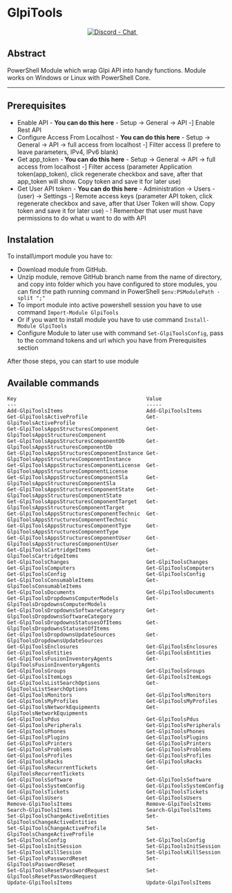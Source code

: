 # GlpiTools
<div align="center">
<!-- Discord -->
  <a href="https://discord.gg/u4YdyVb">
    <img src="https://img.shields.io/discord/235574673155293194.svg?style=flat&label=Discord&logo=discord"
      alt="Discord - Chat" title="Discord - Chat" />
  </a>&nbsp;&nbsp;&nbsp;&nbsp;
</div>

## Abstract

PowerShell Module which wrap Glpi API into handy functions.
Module works on Windows or Linux with PowerShell Core. 

***

## Prerequisites

 * Enable API - **You can do this here** - Setup -> General -> API -] Enable Rest API
 * Configure Access From Localhost - **You can do this here** - Setup -> General -> API -> full access from localhost -] Filter access (I prefere to leave parameters, IPv4, IPv6 blank)
 * Get app_token - **You can do this here** - Setup -> General -> API -> full access from localhost -] Filter access (parameter Application token(app_token), click regenerate checkbox and save, after that app_token will show. Copy token and save it for later use)
 * Get User API token - **You can do this here** - Administration -> Users - (user) -> Settings -] Remote access keys (parameter API token, click regenerate checkbox and save, after that User Token will show. Copy token and save it for later use) - ! Remember that user must have permissions to do what u want to do with API

 ## Instalation

 To install\import module you have to:
 
 * Download module from GitHub.
 * Unzip module, remove GitHub branch name from the name of directory, and copy into folder which you have configured to store modules, you can find the path running command in PowerShell ``` $env:PSModulePath -split ";" ```
 * To import module into active powershell session you have to use command ` Import-Module GlpiTools `
 * Or if you want to install module you have to use command ` Install-Module GlpiTools `
 * Configure Module to later use with command `Set-GlpiToolsConfig`, pass to the command tokens and url which you have from Prerequisites section

 After those steps, you can start to use module

 ## Available commands

 ```
 Key                                          Value
 ---                                          -----
 Add-GlpiToolsItems                           Add-GlpiToolsItems
 Get-GlpiToolsActiveProfile                   Get-GlpiToolsActiveProfile
 Get-GlpiToolsAppsStructuresComponent         Get-GlpiToolsAppsStructuresComponent
 Get-GlpiToolsAppsStructuresComponentDb       Get-GlpiToolsAppsStructuresComponentDb
 Get-GlpiToolsAppsStructuresComponentInstance Get-GlpiToolsAppsStructuresComponentInstance
 Get-GlpiToolsAppsStructuresComponentLicense  Get-GlpiToolsAppsStructuresComponentLicense
 Get-GlpiToolsAppsStructuresComponentSla      Get-GlpiToolsAppsStructuresComponentSla
 Get-GlpiToolsAppsStructuresComponentState    Get-GlpiToolsAppsStructuresComponentState
 Get-GlpiToolsAppsStructuresComponentTarget   Get-GlpiToolsAppsStructuresComponentTarget
 Get-GlpiToolsAppsStructuresComponentTechnic  Get-GlpiToolsAppsStructuresComponentTechnic
 Get-GlpiToolsAppsStructuresComponentType     Get-GlpiToolsAppsStructuresComponentType
 Get-GlpiToolsAppsStructuresComponentUser     Get-GlpiToolsAppsStructuresComponentUser
 Get-GlpiToolsCartridgeItems                  Get-GlpiToolsCartridgeItems
 Get-GlpiToolsChanges                         Get-GlpiToolsChanges
 Get-GlpiToolsComputers                       Get-GlpiToolsComputers
 Get-GlpiToolsConfig                          Get-GlpiToolsConfig
 Get-GlpiToolsConsumableItems                 Get-GlpiToolsConsumableItems
 Get-GlpiToolsDocuments                       Get-GlpiToolsDocuments
 Get-GlpiToolsDropdownsComputerModels         Get-GlpiToolsDropdownsComputerModels
 Get-GlpiToolsDropdownsSoftwareCategory       Get-GlpiToolsDropdownsSoftwareCategory
 Get-GlpiToolsDropdownsStatusesOfItems        Get-GlpiToolsDropdownsStatusesOfItems
 Get-GlpiToolsDropdownsUpdateSources          Get-GlpiToolsDropdownsUpdateSources
 Get-GlpiToolsEnclosures                      Get-GlpiToolsEnclosures
 Get-GlpiToolsEntities                        Get-GlpiToolsEntities
 Get-GlpiToolsFusionInventoryAgents           Get-GlpiToolsFusionInventoryAgents
 Get-GlpiToolsGroups                          Get-GlpiToolsGroups
 Get-GlpiToolsItemLogs                        Get-GlpiToolsItemLogs
 Get-GlpiToolsListSearchOptions               Get-GlpiToolsListSearchOptions
 Get-GlpiToolsMonitors                        Get-GlpiToolsMonitors
 Get-GlpiToolsMyProfiles                      Get-GlpiToolsMyProfiles
 Get-GlpiToolsNetworkEquipments               Get-GlpiToolsNetworkEquipments
 Get-GlpiToolsPdus                            Get-GlpiToolsPdus
 Get-GlpiToolsPeripherals                     Get-GlpiToolsPeripherals
 Get-GlpiToolsPhones                          Get-GlpiToolsPhones
 Get-GlpiToolsPlugins                         Get-GlpiToolsPlugins
 Get-GlpiToolsPrinters                        Get-GlpiToolsPrinters
 Get-GlpiToolsProblems                        Get-GlpiToolsProblems
 Get-GlpiToolsProfiles                        Get-GlpiToolsProfiles
 Get-GlpiToolsRacks                           Get-GlpiToolsRacks
 Get-GlpiToolsRecurrentTickets                Get-GlpiToolsRecurrentTickets
 Get-GlpiToolsSoftware                        Get-GlpiToolsSoftware
 Get-GlpiToolsSystemConfig                    Get-GlpiToolsSystemConfig
 Get-GlpiToolsTickets                         Get-GlpiToolsTickets
 Get-GlpiToolsUsers                           Get-GlpiToolsUsers
 Remove-GlpiToolsItems                        Remove-GlpiToolsItems
 Search-GlpiToolsItems                        Search-GlpiToolsItems
 Set-GlpiToolsChangeActiveEntities            Set-GlpiToolsChangeActiveEntities
 Set-GlpiToolsChangeActiveProfile             Set-GlpiToolsChangeActiveProfile
 Set-GlpiToolsConfig                          Set-GlpiToolsConfig
 Set-GlpiToolsInitSession                     Set-GlpiToolsInitSession
 Set-GlpiToolsKillSession                     Set-GlpiToolsKillSession
 Set-GlpiToolsPasswordReset                   Set-GlpiToolsPasswordReset
 Set-GlpiToolsResetPasswordRequest            Set-GlpiToolsResetPasswordRequest
 Update-GlpiToolsItems                        Update-GlpiToolsItems
 ```